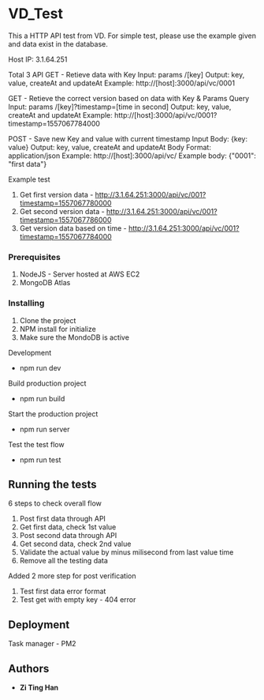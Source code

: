 # VD_Test

This a HTTP API test from VD. For simple test, please use the example given and data exist in the database.

Host IP: 3.1.64.251

Total 3 API
GET - Retieve data with Key
Input: params /[key]
Output: key, value, createAt and updateAt
Example: http://[host]:3000/api/vc/0001

GET - Retieve the correct version based on data with Key & Params Query
Input: params /[key]?timestamp=[time in second]
Output: key, value, createAt and updateAt
Example: http://[host]:3000/api/vc/0001?timestamp=1557067784000

POST - Save new Key and value with current timestamp
Input Body: {key: value}
Output: key, value, createAt and updateAt
Body Format: application/json
Example: http://[host]:3000/api/vc/
Example body: {"0001": "first data"}

Example test
1. Get first version data - http://3.1.64.251:3000/api/vc/001?timestamp=1557067780000
2. Get second version data - http://3.1.64.251:3000/api/vc/001?timestamp=1557067786000
3. Get version data based on time - http://3.1.64.251:3000/api/vc/001?timestamp=1557067784000

### Prerequisites

1. NodeJS - Server hosted at AWS EC2
2. MongoDB Atlas

### Installing

1. Clone the project
2. NPM install for initialize
3. Make sure the MondoDB is active

Development
- npm run dev

Build production project
- npm run build

Start the production project
- npm run server

Test the test flow
- npm run test

## Running the tests

6 steps to check overall flow

1. Post first data through API
2. Get first data, check 1st value
3. Post second data through API
4. Get second data, check 2nd value
5. Validate the actual value by minus milisecond from last value time
6. Remove all the testing data

Added 2 more step for post verification
1. Test first data error format
2. Test get with empty key - 404 error

## Deployment

Task manager - PM2

## Authors

* **Zi Ting Han** 